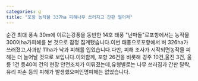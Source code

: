 ```yaml
---
categories: g
title: "포항 농작물 337ha 피해나무 쓰러지고 간판 떨어져"
---
```

순간 최대 풍속 30m에 이르는강풍을 동반한 14호 태풍 "난마돌"로포항에서는 농작물 300여ha가피해를 본 것으로 잠정 집계됐습니다.이번 태풍으로포항에서 벼 326ha가 쓰러졌고,사과밭 11ha가 낙과 피해를 입었습니다.다만, 피해 조사가 시작되면농작물 피해는 더 늘어날 것으로 보입니다.이와함께, 포항 26건을 비롯해 경주 10건,울진 3건, 울릉 1건 등40여 건의 현장 안전조치가 이뤄졌는데,유형별로는 나무 쓰러짐과 간판 탈락,유리 파손 등의 피해가 발생했으며인명피해는 없었습니다.
